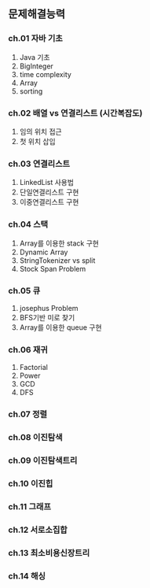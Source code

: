 ## 문제해결능력

### ch.01 자바 기초
1. Java 기초
2. BigInteger
3. time complexity
4. Array
5. sorting
### ch.02 배열 vs 연결리스트 (시간복잡도)
1. 임의 위치 접근
2. 첫 위치 삽입
### ch.03 연결리스트
1. LinkedList 사용법
2. 단일연결리스트 구현
3. 이중연결리스트 구현
### ch.04 스택
1. Array를 이용한 stack 구현
2. Dynamic Array
3. StringTokenizer vs split
4. Stock Span Problem
### ch.05 큐
1. josephus Problem
2. BFS기반 미로 찾기
2. Array를 이용한 queue 구현
### ch.06 재귀
1. Factorial
2. Power
3. GCD
4. DFS

### ch.07 정렬

### ch.08 이진탐색

### ch.09 이진탐색트리

### ch.10 이진힙

### ch.11 그래프

### ch.12 서로소집합

### ch.13 최소비용신장트리

### ch.14 해싱
